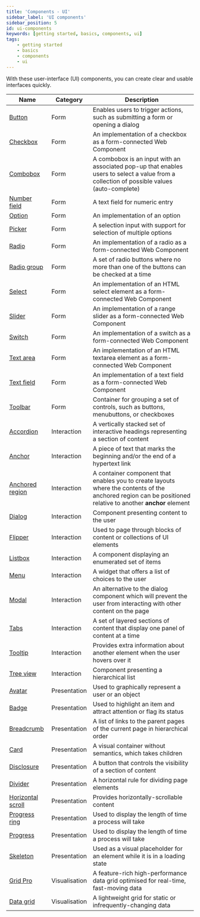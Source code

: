 ```yaml
---
title: 'Components - UI'
sidebar_label: 'UI components'
sidebar_position: 5
id: ui-components
keywords: [getting started, basics, components, ui]
tags:
    - getting started
    - basics
    - components
    - ui
---
```


With these user-interface (UI) components, you can create clear and usable interfaces quickly.

| Name                                                                                         | Category      | Description                                                                                                                                                 |
|----------------------------------------------------------------------------------------------|---------------|-------------------------------------------------------------------------------------------------------------------------------------------------------------|
| [Button](../../../../web/web-components/form/button)                                 | Form          | Enables users to trigger actions, such as submitting a form or opening a dialog                                                                             |
| [Checkbox](../../../../web/web-components/form/checkbox)	                            | Form          | An implementation of a checkbox as a form-connected Web Component                                                                                           |
| [Combobox](../../../../web/web-components/form/combobox)                             | Form          | A combobox is an input with an associated pop-up that enables users to select a value from a collection of possible values (auto-complete)                  |
| [Number field](../../../../web/web-components/form/number-field)	                    | Form          | A text field for numeric entry                                                                                                                              |
| [Option](../../../../web/web-components/form/option)	                                | Form          | An implementation of an option                                                                                                                              |
| [Picker](../../../../web/web-components/form/picker)                                 | Form          | A selection input with support for selection of multiple options                                                                                            |
| [Radio](../../../../web/web-components/form/radio)		                                 | Form          | An implementation of a radio as a form-connected Web Component                                                                                              |
| [Radio group](../../../../web/web-components/form/radio-group)	                      | Form          | A set of radio buttons where no more than one of the buttons can be checked at a time                                                                       |
| [Select](../../../../web/web-components/form/select)                                 | Form          | An implementation of an HTML select element as a form-connected Web Component                                                                               |
| [Slider](../../../../web/web-components/form/slider) 		                              | Form          | An implementation of a range slider as a form-connected Web Component                                                                                       |
| [Switch](../../../../web/web-components/form/switch)		                               | Form          | An implementation of a switch as a form-connected Web Component                                                                                             |
| [Text area](../../../../web/web-components/form/text-area)	                          | Form          | An implementation of an HTML textarea element as a form-connected Web Component                                                                             |
| [Text field](../../../../web/web-components/form/text-field)                         | Form          | An implementation of a text field as a form-connected Web Component                                                                                         |
| [Toolbar](../../../../web/web-components/form/toolbar) 		                            | Form          | Container for grouping a set of controls, such as buttons, menubuttons, or checkboxes                                                                       |
| [Accordion](../../../../web/web-components/interaction/accordion)	 	                 | Interaction   | A vertically stacked set of interactive headings representing a section of content                                                                          |
| [Anchor](../../../../web/web-components/interaction/anchor)		                        | Interaction   | A piece of text that marks the beginning and/or the end of a hypertext link                                                                                 |
| [Anchored region](../../../../web/web-components/interaction/anchored-region) 	      | Interaction   | A container component that enables you to create layouts where the contents of the anchored region can be positioned relative to another **anchor** element |
| [Dialog](../../../../web/web-components/interaction/dialog) 		                       | Interaction   | Component presenting content to the user                                                                                                                    |
| [Flipper](../../../../web/web-components/interaction/flipper) 		                     | Interaction   | Used to page through blocks of content or collections of UI elements                                                                                        |
| [Listbox](../../../../web/web-components/interaction/listbox) 		                     | Interaction   | A component displaying an enumerated set of items                                                                                                           |
| [Menu](../../../../web/web-components/interaction/menu) 		                           | Interaction   | A widget that offers a list of choices to the user                                                                                                          |
| [Modal](../../../../web/web-components/interaction/modal) 	                          | Interaction   | An alternative to the dialog component which will prevent the user from interacting with other content on the page                                          |
| [Tabs](../../../../web/web-components/interaction/tab) 	                            | Interaction   | A set of layered sections of content that display one panel of content at a time                                                                            |
| [Tooltip](../../../../web/web-components/interaction/tooltip) 		                     | Interaction   | Provides extra information about another element when the user hovers over it                                                                               |
| [Tree view](../../../../web/web-components/interaction/tree-view) 	                  | Interaction   | Component presenting a hierarchical list                                                                                                                    |
| [Avatar](../../../../web/web-components/presentation/avatar) 	                       | Presentation  | Used to graphically represent a user or an object                                                                                                           |
| [Badge](../../../../web/web-components/presentation/badge) 	                         | Presentation  | Used to highlight an item and attract attention or flag its status                                                                                          |
| [Breadcrumb](../../../../web/web-components/presentation/breadcrumb) 	               | Presentation  | A list of links to the parent pages of the current page in hierarchical order                                                                               |
| [Card](../../../../web/web-components/presentation/card) 		                          | Presentation  | A visual container without semantics, which takes children                                                                                                  |
| [Disclosure](../../../../web/web-components/presentation/disclosure) 		              | Presentation  | A button that controls the visibility of a section of content                                                                                               |
| [Divider](../../../../web/web-components/presentation/divider) 		                    | Presentation  | A horizontal rule for dividing page elements                                                                                                                |
| [Horizontal scroll](../../../../web/web-components/presentation/horizontal-scroll) 	 | Presentation  | Provides horizontally-scrollable content                                                                                                                    |
| [Progress ring](../../../../web/web-components/presentation/progress-ring) 		        | Presentation  | Used to display the length of time a process will take                                                                                                      |
| [Progress](../../../../web/web-components/presentation/progress) 		                  | Presentation  | Used to display the length of time a process will take                                                                                                      |
| [Skeleton](../../../../web/web-components/presentation/skeleton) 	                   | Presentation  | Used as a visual placeholder for an element while it is in a loading state                                                                                  |
| [Grid Pro](../../../../web/web-components/grids/grid-pro/grid-pro-intro/) 		         | Visualisation | A feature-rich high-performance data grid optimised for real-time, fast-moving data                                                                         |
| [Data grid](../../../../web/web-components/grids/data-grid/) 		                       | Visualisation | A lightweight grid for static or infrequently-changing data                                                                                                 |
